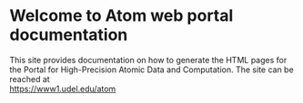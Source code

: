 # Welcome to Atom web portal documentation
This site provides documentation on how to generate the HTML pages for the Portal for High-Precision Atomic Data and Computation. The site can be reached at  
<https://www1.udel.edu/atom>
